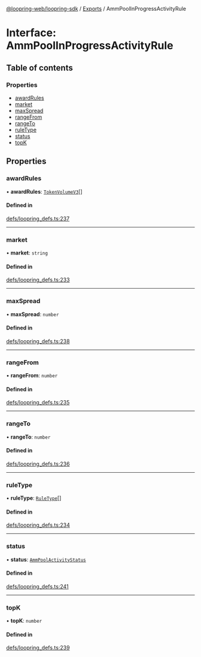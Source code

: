 [@loopring-web/loopring-sdk](../README.md) / [Exports](../modules.md) / AmmPoolInProgressActivityRule

# Interface: AmmPoolInProgressActivityRule

## Table of contents

### Properties

- [awardRules](AmmPoolInProgressActivityRule.md#awardrules)
- [market](AmmPoolInProgressActivityRule.md#market)
- [maxSpread](AmmPoolInProgressActivityRule.md#maxspread)
- [rangeFrom](AmmPoolInProgressActivityRule.md#rangefrom)
- [rangeTo](AmmPoolInProgressActivityRule.md#rangeto)
- [ruleType](AmmPoolInProgressActivityRule.md#ruletype)
- [status](AmmPoolInProgressActivityRule.md#status)
- [topK](AmmPoolInProgressActivityRule.md#topk)

## Properties

### awardRules

• **awardRules**: [`TokenVolumeV3`](TokenVolumeV3.md)[]

#### Defined in

[defs/loopring_defs.ts:237](https://github.com/Loopring/loopring_sdk/blob/6d0be7c/src/defs/loopring_defs.ts#L237)

___

### market

• **market**: `string`

#### Defined in

[defs/loopring_defs.ts:233](https://github.com/Loopring/loopring_sdk/blob/6d0be7c/src/defs/loopring_defs.ts#L233)

___

### maxSpread

• **maxSpread**: `number`

#### Defined in

[defs/loopring_defs.ts:238](https://github.com/Loopring/loopring_sdk/blob/6d0be7c/src/defs/loopring_defs.ts#L238)

___

### rangeFrom

• **rangeFrom**: `number`

#### Defined in

[defs/loopring_defs.ts:235](https://github.com/Loopring/loopring_sdk/blob/6d0be7c/src/defs/loopring_defs.ts#L235)

___

### rangeTo

• **rangeTo**: `number`

#### Defined in

[defs/loopring_defs.ts:236](https://github.com/Loopring/loopring_sdk/blob/6d0be7c/src/defs/loopring_defs.ts#L236)

___

### ruleType

• **ruleType**: [`RuleType`](../enums/RuleType.md)[]

#### Defined in

[defs/loopring_defs.ts:234](https://github.com/Loopring/loopring_sdk/blob/6d0be7c/src/defs/loopring_defs.ts#L234)

___

### status

• **status**: [`AmmPoolActivityStatus`](../enums/AmmPoolActivityStatus.md)

#### Defined in

[defs/loopring_defs.ts:241](https://github.com/Loopring/loopring_sdk/blob/6d0be7c/src/defs/loopring_defs.ts#L241)

___

### topK

• **topK**: `number`

#### Defined in

[defs/loopring_defs.ts:239](https://github.com/Loopring/loopring_sdk/blob/6d0be7c/src/defs/loopring_defs.ts#L239)
